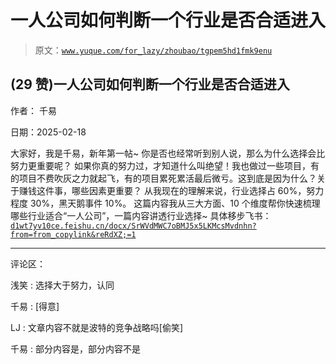 # 一人公司如何判断一个行业是否合适进入

> 原文：[`www.yuque.com/for_lazy/zhoubao/tgpem5hd1fmk9enu`](https://www.yuque.com/for_lazy/zhoubao/tgpem5hd1fmk9enu)

## (29 赞)一人公司如何判断一个行业是否合适进入

作者： 千易

日期：2025-02-18

大家好，我是千易，新年第一帖~ 你是否也经常听到别人说，那么为什么选择会比努力更重要呢？
如果你真的努力过，才知道什么叫绝望！我也做过一些项目，有的项目不费吹灰之力就起飞，有的项目累死累活最后微亏。这到底是因为什么？关于赚钱这件事，哪些因素更重要？
从我现在的理解来说，行业选择占 60%，努力程度 30%，黑天鹅事件 10%。
这篇内容我从三大方面、10 个维度帮你快速梳理哪些行业适合“一人公司”，一篇内容讲透行业选择~
具体移步飞书：[`d1wt7yv10ce.feishu.cn/docx/SrWVdMWC7oBMJ5x5LKMcsMvdnhn?from=from_copylink&reRdXZ;=1`](https://d1wt7yv10ce.feishu.cn/docx/SrWVdMWC7oBMJ5x5LKMcsMvdnhn?from=from_copylink&reRdXZ;=1)

* * *

评论区：

浅笑 : 选择大于努力，认同

千易 : [得意]

LJ : 文章内容不就是波特的竞争战略吗[偷笑]

千易 : 部分内容是，部分内容不是